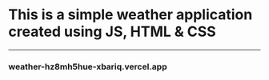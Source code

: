 <h1> This is a simple weather application created using JS, HTML & CSS </h1>

<hr> 

<h3>weather-hz8mh5hue-xbariq.vercel.app</h3>
